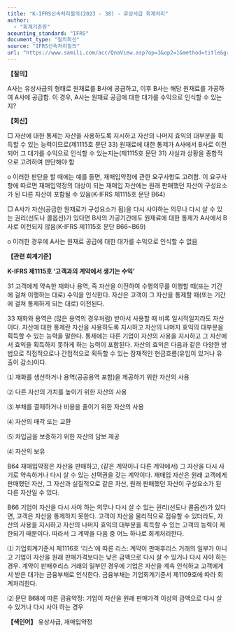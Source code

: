 ```yaml
---
title: "K-IFRS신속처리질의(2023 - 38) - 유상사급 회계처리"
author:
  - "회계기준원"
acounting_standard: "IFRS"
document_type: "질의회신"
source: "IFRS신속처리질의"
url: "https://www.samili.com/acc/QnaView.asp?op=3&op2=1&method=title&group=2124-15;1&orgcode=3&searchword=&page=4&code=K%2DIFRS%EC%8B%A0%EC%86%8D%EC%B2%98%EB%A6%AC%EC%A7%88%EC%9D%98%2D38%3A20231121"
---
```

**【질의】**

  

A사는 유상사급의 형태로 원재료를 B사에 공급하고, 이후 B사는 해당 원재료를 가공하여 A사에 공급함. 이 경우, A사는 원재료 공급에 대한 대가를 수익으로 인식할 수 있는지?

  
  

**【회신】**

  

□ 자산에 대한 통제는 자산을 사용하도록 지시하고 자산의 나머지 효익의 대부분을 획득할 수 있는 능력이므로(제1115호 문단 33) 원재료에 대한 통제가 A사에서 B사로 이전되어 그 대가를 수익으로 인식할 수 있는지는(제1115호 문단 31) 사실과 상황을 종합적으로 고려하여 판단해야 함

  

o 이러한 판단을 할 때에는 예를 들면, 재매입약정에 관한 요구사항도 고려함. 이 요구사항에 따르면 재매입약정의 대상이 되는 재매입 자산에는 원래 판매했던 자산이 구성요소가 된 다른 자산이 포함될 수 있음(K-IFRS 제1115호 문단 B64)

  

□ A사가 자산(공급한 원재료가 구성요소가 됨)을 다시 사야하는 의무나 다시 살 수 있는 권리(선도나 콜옵션)가 있다면 B사의 가공기간에도 원재료에 대한 통제가 A사에서 B사로 이전되지 않음(K-IFRS 제1115호 문단 B66~B69)

  

o 이러한 경우에 A사는 원재료 공급에 대한 대가를 수익으로 인식할 수 없음

  
  

**【관련 회계기준】**

  

**K-IFRS 제1115호 ‘고객과의 계약에서 생기는 수익’**

  

31 고객에게 약속한 재화나 용역, 즉 자산을 이전하여 수행의무를 이행할 때(또는 기간에 걸쳐 이행하는 대로) 수익을 인식한다. 자산은 고객이 그 자산을 통제할 때(또는 기간에 걸쳐 통제하게 되는 대로) 이전된다.

  

33 재화와 용역은 (많은 용역의 경우처럼) 받아서 사용할 때 비록 일시적일지라도 자산이다. 자산에 대한 통제란 자산을 사용하도록 지시하고 자산의 나머지 효익의 대부분을 획득할 수 있는 능력을 말한다. 통제에는 다른 기업이 자산의 사용을 지시하고 그 자산에서 효익을 획득하지 못하게 하는 능력이 포함된다. 자산의 효익은 다음과 같은 다양한 방법으로 직접적으로나 간접적으로 획득할 수 있는 잠재적인 현금흐름(유입이 있거나 유출이 감소)이다.

  

⑴ 재화를 생산하거나 용역(공공용역 포함)을 제공하기 위한 자산의 사용

  

⑵ 다른 자산의 가치를 높이기 위한 자산의 사용

  

⑶ 부채를 결제하거나 비용을 줄이기 위한 자산의 사용

  

⑷ 자산의 매각 또는 교환

  

⑸ 차입금을 보증하기 위한 자산의 담보 제공

  

⑷ 자산의 보유

  

B64 재매입약정은 자산을 판매하고, (같은 계약이나 다른 계약에서) 그 자산을 다시 사기로 약속하거나 다시 살 수 있는 선택권을 갖는 계약이다. 재매입 자산은 원래 고객에게 판매했던 자산, 그 자산과 실질적으로 같은 자산, 원래 판매했던 자산이 구성요소가 된 다른 자산일 수 있다.

  

B66 기업이 자산을 다시 사야 하는 의무나 다시 살 수 있는 권리(선도나 콜옵션)가 있다면, 고객은 자산을 통제하지 못한다. 고객이 자산을 물리적으로 점유할 수 있더라도, 자산의 사용을 지시하고 자산의 나머지 효익의 대부분을 획득할 수 있는 고객의 능력이 제한되기 때문이다. 따라서 그 계약을 다음 중 어느 하나로 회계처리한다.

  

⑴ 기업회계기준서 제1116호 ‘리스’에 따른 리스: 계약이 판매후리스 거래의 일부가 아니고 기업이 자산을 원래 판매가격보다는 낮은 금액으로 다시 살 수 있거나 다시 사야 하는 경우. 계약이 판매후리스 거래의 일부인 경우에 기업은 자산을 계속 인식하고 고객에게서 받은 대가는 금융부채로 인식한다. 금융부채는 기업회계기준서 제1109호에 따라 회계처리한다.

  

⑵ 문단 B68에 따른 금융약정: 기업이 자산을 원래 판매가격 이상의 금액으로 다시 살 수 있거나 다시 사야 하는 경우

  
  

**【색인어】** 유상사급, 재매입약정
